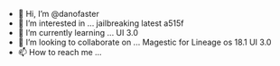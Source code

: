 - 👋 Hi, I’m @danofaster
- 👀 I’m interested in ... jailbreaking latest a515f  
- 🌱 I’m currently learning ... UI 3.0
- 💞️ I’m looking to collaborate on ... Magestic for Lineage os 18.1 UI 3.0 
- 📫 How to reach me ...

<!---
danofaster/danofaster is a ✨ special ✨ repository because its `README.md` (this file) appears on your GitHub profile.
You can click the Preview link to take a look at your changes.
--->
